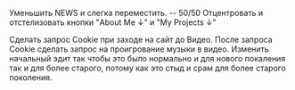 <!-- Увеличить размер шариков-ссылок. -->
<!-- Выбрать шрифт для имени на Google Fonts. -->
<!-- Сделать имя нормального размера и нормального шрифта. -->
Уменьшить NEWS и слегка переместить.  -- 50/50
Отцентровать и отстелизовать кнопки "About Me ↓" и  "My Projects ↓"
<!-- Слегка изменить цвет кнопок Social Bubble в более тематический и серый цвет под второй экран. -->
Сделать запрос Cookie при заходе на сайт до Видео.
После запроса Cookie сделать запрос на проигрование музыки в видео.
Изменить начальный эдит так чтобы это было нормально и для нового покаления так и для более старого, потому как это стыд и срам для более старого поколения.